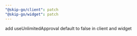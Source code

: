 ```yaml
---
"@skip-go/client": patch
"@skip-go/widget": patch
---
```


add useUnlimitedApproval default to false in client and widget
